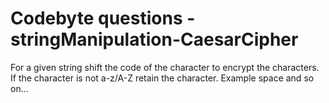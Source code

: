 # Codebyte questions - stringManipulation-CaesarCipher

For a given string shift the code of the character to encrypt the characters.
If the character is not a-z/A-Z retain the character. Example space and so on...


